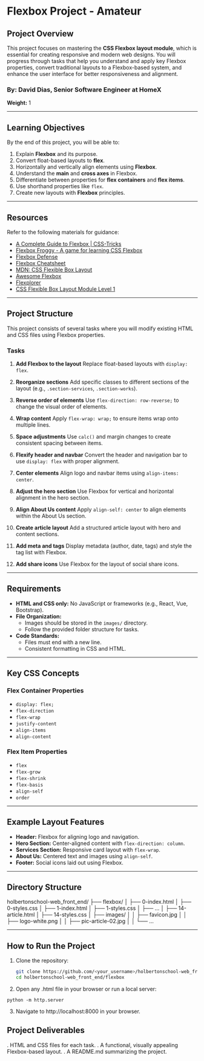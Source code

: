 # Flexbox Project - Amateur

## **Project Overview**
This project focuses on mastering the **CSS Flexbox layout module**, which is essential for creating responsive and modern web designs. You will progress through tasks that help you understand and apply key Flexbox properties, convert traditional layouts to a Flexbox-based system, and enhance the user interface for better responsiveness and alignment.

### **By:** David Dias, Senior Software Engineer at HomeX
**Weight:** 1

---

## **Learning Objectives**
By the end of this project, you will be able to:
1. Explain **Flexbox** and its purpose.
2. Convert float-based layouts to **flex**.
3. Horizontally and vertically align elements using **Flexbox**.
4. Understand the **main** and **cross axes** in Flexbox.
5. Differentiate between properties for **flex containers** and **flex items**.
6. Use shorthand properties like `flex`.
7. Create new layouts with **Flexbox** principles.

---

## **Resources**
Refer to the following materials for guidance:
- [A Complete Guide to Flexbox | CSS-Tricks](https://css-tricks.com/snippets/css/a-guide-to-flexbox/)
- [Flexbox Froggy - A game for learning CSS Flexbox](https://flexboxfroggy.com/)
- [Flexbox Defense](http://www.flexboxdefense.com/)
- [Flexbox Cheatsheet](https://flexbox.malven.co/)
- [MDN: CSS Flexible Box Layout](https://developer.mozilla.org/en-US/docs/Web/CSS/CSS_Flexible_Box_Layout)
- [Awesome Flexbox](https://github.com/afonsopacifer/awesome-flexbox)
- [Flexplorer](https://the-echoplex.net/flexyboxes/)
- [CSS Flexible Box Layout Module Level 1](https://www.w3.org/TR/css-flexbox-1/)

---

## **Project Structure**
This project consists of several tasks where you will modify existing HTML and CSS files using Flexbox properties.

### **Tasks**
1. **Add Flexbox to the layout**
   Replace float-based layouts with `display: flex`.

2. **Reorganize sections**
   Add specific classes to different sections of the layout (e.g., `.section-services`, `.section-works`).

3. **Reverse order of elements**
   Use `flex-direction: row-reverse;` to change the visual order of elements.

4. **Wrap content**
   Apply `flex-wrap: wrap;` to ensure items wrap onto multiple lines.

5. **Space adjustments**
   Use `calc()` and margin changes to create consistent spacing between items.

6. **Flexify header and navbar**
   Convert the header and navigation bar to use `display: flex` with proper alignment.

7. **Center elements**
   Align logo and navbar items using `align-items: center`.

8. **Adjust the hero section**
   Use Flexbox for vertical and horizontal alignment in the hero section.

9. **Align About Us content**
   Apply `align-self: center` to align elements within the About Us section.

10. **Create article layout**
    Add a structured article layout with hero and content sections.

11. **Add meta and tags**
    Display metadata (author, date, tags) and style the tag list with Flexbox.

12. **Add share icons**
    Use Flexbox for the layout of social share icons.

---

## **Requirements**
- **HTML and CSS only:** No JavaScript or frameworks (e.g., React, Vue, Bootstrap).
- **File Organization:**
  - Images should be stored in the `images/` directory.
  - Follow the provided folder structure for tasks.
- **Code Standards:**
  - Files must end with a new line.
  - Consistent formatting in CSS and HTML.

---

## **Key CSS Concepts**
### **Flex Container Properties**
- `display: flex;`
- `flex-direction`
- `flex-wrap`
- `justify-content`
- `align-items`
- `align-content`

### **Flex Item Properties**
- `flex`
- `flex-grow`
- `flex-shrink`
- `flex-basis`
- `align-self`
- `order`

---

## **Example Layout Features**
- **Header:** Flexbox for aligning logo and navigation.
- **Hero Section:** Center-aligned content with `flex-direction: column`.
- **Services Section:** Responsive card layout with `flex-wrap`.
- **About Us:** Centered text and images using `align-self`.
- **Footer:** Social icons laid out using Flexbox.

---

## **Directory Structure**
holbertonschool-web_front_end/
├── flexbox/
│ ├── 0-index.html
│ ├── 0-styles.css
│ ├── 1-index.html
│ ├── 1-styles.css
│ ├── ...
│ ├── 14-article.html
│ ├── 14-styles.css
│ ├── images/
│ │ ├── favicon.jpg
│ │ ├── logo-white.png
│ │ ├── pic-article-02.jpg
│ │ └── ...


---

## **How to Run the Project**
1. Clone the repository:
   ```bash
   git clone https://github.com/<your_username>/holbertonschool-web_front_end
   cd holbertonschool-web_front_end/flexbox

2. Open any .html file in your browser or run a local server:
```
python -m http.server
```

3. Navigate to http://localhost:8000 in your browser.

## Project Deliverables
. HTML and CSS files for each task.
. A functional, visually appealing Flexbox-based layout.
. A README.md summarizing the project.
